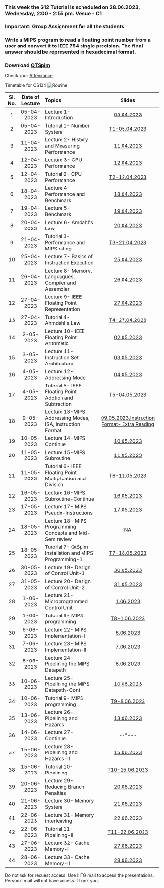 ### This week the G12 Tutorial is scheduled on 28.06.2023, Wednesday, 2:00 - 2:55 pm. Venue - C1
### Important: Group Assignment for all the students
### Write a MIPS program to read a floating point number from a user and convert it to IEEE 754 single precision. The final answer should be represented in hexadecimal format.
  
  
### Download [QTSpim](https://sourceforge.net/projects/spimsimulator/files/) 
Check your [Attendance](https://docs.google.com/spreadsheets/d/1qEXCWHOhq2UJT0WYqT6Tmd22ofsCZHlCO8q-LfPA-uY/edit?usp=sharing)

Timetable for CS104
![Routine](https://user-images.githubusercontent.com/15830810/235150234-f1712579-04c2-4c8e-bca4-ccc5495604b2.png)


| Sl. No. | Date of Lecture        | Topics  | Slides   |
|:---:|:--:|:--|:--------------------------:|
| 1   | 05-04-2023   |Lecture 1- Introduction                | [05.04.2023](https://drive.google.com/file/d/1IXhEv9KVp9JxLSBQ-rxEkMLDy9UIcLSH/view?usp=share_link)|
| 2   | 05-04-2023   |Tutorial 1- Number System              | [T1-05.04.2023](https://drive.google.com/file/d/1woPSztfKCReHNBeUCY5uIhANzsYjeSfo/view?usp=share_link)|
| 3   | 11-04-2023   |Lecture 2- History and Measuring Performance| [11.04.2023](https://drive.google.com/file/d/1CfPo5M1eXADKDUFuoPE2YYc_rg9S8scH/view?usp=share_link)|
| 4   | 12-04-2023   |Lecture 3- CPU Performance             | [12.04.2023](https://drive.google.com/file/d/18fOuj6Fx1Szx9evvrYD9XPpvE_hYFKYD/view?usp=share_link)|
| 5   | 12-04-2023   |Tutorial 2- CPU Performance            | [T2-12.04.2023](https://drive.google.com/file/d/1E7renK2SqkW91p7BlaDFHWnKS-9HSCgX/view?usp=share_link)|
| 6   | 18-04-2023   |Lecture 4- Performance and Benchmark   | [18.04.2023](https://drive.google.com/file/d/1w19VindUhXG4hCrI9l8pct_0QqVHZIYm/view?usp=share_link)|
| 7   | 19-04-2023   |Lecture 5- Benchmark                   | [19.04.2023](https://drive.google.com/file/d/18hV0t_pMiNTl-DObhbRFimIjtQF09-7d/view?usp=share_link)|
| 8   | 20-04-2023   |Lecture 6- Amdahl's Law                | [20.04.2023](https://drive.google.com/file/d/1ihseOGxxuCNjzEY7CRF10lZVchlaKvNr/view?usp=share_link)|
| 9   | 21-04-2023   |Tutorial 3- Performance and MIPS rating| [T3-21.04.2023](https://drive.google.com/file/d/12pWjeU_It2F1WAX2H5A9wUUdsF4acdrj/view?usp=share_link)|
| 10   | 25-04-2023   |Lecture 7- Basics of Instruction Execution| [25.04.2023](https://drive.google.com/file/d/1z7r95xtcQa2i6rByawWUaSfobOC-H5z7/view?usp=share_link)|
| 11   | 26-04-2023   |Lecture 8- Memory, Languagues, Compiler and Assembler| [26.04.2023](https://drive.google.com/file/d/1RIfRh3UTI_1OQd_1OmlvLSsVLDT3-MsU/view?usp=share_link)|
| 12   | 27-04-2023   |Lecture 9- IEEE Floating Point Representation| [27.04.2023](https://drive.google.com/file/d/1RdpqdYWVnJLHa5gq6nLRA8w1biC8Jqdr/view?usp=share_link)|
| 13   | 27-04-2023   |Tutorial 4- Ahmdahl's Law            | [T4-27.04.2023](https://drive.google.com/file/d/1aR2TuIKSF4kfBZKjR8br51UXEb8PSmUw/view?usp=share_link)|
| 14   | 2-05-2023   |Lecture 10- IEEE Floating Point Arithmetic| [02.05.2023](https://drive.google.com/file/d/1wT-kIjar3h5gikEbzAU5iak-NBH0sFc5/view?usp=share_link)|
| 15   | 3-05-2023   |Lecture 11- Instruction Set Architecture| [03.05.2023](https://drive.google.com/file/d/1Z3KjEMpZT6VjEyXnRGn0FrUlozLPtP1S/view?usp=share_link)|
| 16   | 4-05-2023   |Lecture 12- Addressing Mode| [04.05.2023](https://drive.google.com/file/d/16Z7Xb1UJzAL8DzdFQqNPe9EpppsKzWXW/view?usp=share_link)|
| 17   | 4-05-2023   |Tutorial 5- IEEE Floating Point Addtion and Subtraction| [T5-04.05.2023](https://drive.google.com/file/d/13VhfqY95gM_pvGJhD33nybHHlAx5v7yQ/view?usp=share_link)|
| 18   | 9-05-2023   | Lecture 13-MIPS Addressing Modes, ISA, Instruction Format| [09.05.2023](https://drive.google.com/file/d/1BnMQ6xDFRoxTVq79VpsYN-cwI4OWHHxi/view?usp=share_link),[Instruction Format- Extra Reading](https://max.cs.kzoo.edu/cs230/Resources/MIPS/MachineXL/InstructionFormats.html)|
| 19   | 10-05-2023   | Lecture 14-MIPS Continue| [10.05.2023](https://drive.google.com/file/d/1zkykZatbrhiMBRLcsGATXRKRlzanU65J/view?usp=share_link)|
| 20   | 11-05-2023   | Lecture 15-MIPS Subroutine| [11.05.2023](https://drive.google.com/file/d/12ctjMslrzsdZYILgQJKURy0dMWYBQpj6/view?usp=share_link)|
| 21   | 11-05-2023   | Tutorial 6- IEEE Floating Point Multiplication and Division| [T6-11.05.2023](https://drive.google.com/file/d/1LvkzoMUtYtBscDnHQ2Q-_GSDC99VfjD9/view?usp=share_link)|
| 22   | 16-05-2023   | Lecture 16-MIPS Subroutine-Continue| [16.05.2023](https://drive.google.com/file/d/1NrXKRPFBycFVjRn69KcXoJDvg2YAuOOi/view?usp=sharing)|
| 23   | 17-05-2023   | Lecture 17- MIPS Pseudo-Instructions| [17.05.2023](https://drive.google.com/file/d/187_osgyzM3V3Gk697VRkexp4h8O7INg5/view?usp=share_link)|
| 24   | 18-05-2023   | Lecture 18- MIPS Programming Concepts and Mid-Sem review| NA|
| 25   | 18-05-2023   | Tutorial 7- QtSpim Installation and MIPS Programming-1| [T7-18.05.2023](https://drive.google.com/file/d/1PGxSG2WLCgfHrQslMTb16LxpxLFHb1DK/view?usp=share_link)|
| 26   | 30-05-2023   | Lecture 19- Design of Control Unit-1 | [30.05.2023](https://drive.google.com/file/d/1eHTbgZZuVehHqSRbrf3go7_BCuEFqdzX/view?usp=share_link)|
| 27   | 31-05-2023   | Lecture 20- Design of Control Unit-2 | [31.05.2023](https://drive.google.com/file/d/179rdEMIiUOyWY1vbqV2jUEQnwIqEwxot/view?usp=share_link)|
| 28   | 1-06-2023   | Lecture 21- Microprogrammed Control Unit | [1.06.2023](https://drive.google.com/file/d/1K9689JwZsoyP5hv-XpfBFWDphzWjVHUw/view?usp=share_link)|
| 29   | 1-06-2023   | Tutorial 8- MIPS programming | [T8-1.06.2023](https://iiitg-plt.github.io/cs104/)|
| 30   | 6-06-2023   | Lecture 22- MIPS Implementation-I | [6.06.2023](https://drive.google.com/file/d/13FlqVYQPJvG9nGu3Vb_WCH5ND_HKmVnY/view?usp=drive_link)|
| 31   | 7-06-2023   | Lecture 23- MIPS Implementation-II | [7.06.2023](https://drive.google.com/file/d/1w1SzIYlXmnqvEiTxOA1cfT1JJNDsf4dN/view?usp=drive_link)|
| 32   | 8-06-2023   | Lecture 24- Pipelining the MIPS Datapath | [8.06.2023](https://drive.google.com/file/d/1bD1mxrwrJlimMmEDqTizsNZcrsNTv_46/view?usp=drive_link)|
| 33   | 10-06-2023   | Lecture 25- Pipelining the MIPS Datapath-Cont | [10.06.2023](https://drive.google.com/file/d/1ClJbKgeXy9wMTNBtRRpsvajlpo9h7Lq5/view?usp=drive_link)|
| 34   | 10-06-2023   | Tutorial 9- MIPS programming | [T9-8.06.2023](https://iiitg-plt.github.io/cs104/)|
| 35   | 13-06-2023   | Lecture 26- Pipelining and Hazards | [13.06.2023](https://drive.google.com/file/d/1Vbhz5XKb1mRuc7ZWLy6vwnbedh-QhqMd/view?usp=drive_link)|
| 36   | 14-06-2023   | Lecture 27- Continue | --"---|
| 37   | 15-06-2023   | Lecture 28- Pipelining and Hazards-II | [15.06.2023](https://drive.google.com/file/d/1PbxHf4inFGXRsaTxKzo-eumdHKlrqOBZ/view?usp=drive_link)|
| 38   | 15-06-2023   | Tutorial 10- Pipelining | [T10-15.06.2023](https://drive.google.com/file/d/1lj3Uud_-qu5tb8YNmwCJ9Tn2rpt3iHsx/view?usp=drive_link)|
| 39   | 20-06-2023   | Lecture 29- Reducing Branch Penalties | [20.06.2023](https://drive.google.com/file/d/174db-iVF1kG3o8f1Xvp0p3f6Kz4ii-CQ/view?usp=drive_link)|
| 40   | 21-06-2023   |Lecture 30- Memory System | [21.06.2023](https://drive.google.com/file/d/19X7XuEVumFrE7hYAqUW8hxABMth4cooj/view?usp=drive_link)|
| 41   | 22-06-2023   |Lecture 31- Memory Interleaving | [22.06.2023](https://drive.google.com/file/d/1ivoLKW2zVhy4-1W1b22Zc_lpywRNkR1_/view?usp=drive_link)|
| 42   | 22-06-2023   |Tutorial 11- Pipelining-II | [T11-22.06.2023](https://drive.google.com/file/d/1Mqo2x4cJ3hmMZYkXJ2VyNVROqtngob8Z/view?usp=drive_link)|
| 43   | 27-06-2023   |Lecture 32- Cache Memory-I | [27.06.2023](https://drive.google.com/file/d/1xNV_t2UXmKx3wC7EKrWpusRbtN5TZX98/view?usp=drive_link)|
| 44   | 28-06-2023   |Lecture 33- Cache Memory-II | [28.06.2023](https://drive.google.com/file/d/1Ryvj0YuXOitJdjw8ZgYd5tgWU-7NTV6x/view?usp=drive_link)|


Do not ask for request access. Use IIITG mail to access the presentations. Personal mail will not have access. Thank you. 
